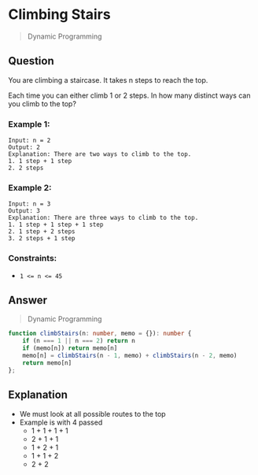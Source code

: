 # Climbing Stairs
> Dynamic Programming

## Question

You are climbing a staircase. It takes n steps to reach the top.

Each time you can either climb 1 or 2 steps. In how many distinct ways can you climb to the top?

### Example 1:
```
Input: n = 2
Output: 2
Explanation: There are two ways to climb to the top.
1. 1 step + 1 step
2. 2 steps
```

### Example 2:
```
Input: n = 3
Output: 3
Explanation: There are three ways to climb to the top.
1. 1 step + 1 step + 1 step
2. 1 step + 2 steps
3. 2 steps + 1 step
```

### Constraints:

- ```1 <= n <= 45```

## Answer

> Dynamic Programming
```typescript
function climbStairs(n: number, memo = {}): number {
    if (n === 1 || n === 2) return n
    if (memo[n]) return memo[n]
    memo[n] = climbStairs(n - 1, memo) + climbStairs(n - 2, memo)
    return memo[n]
};
```

## Explanation

- We must look at all possible routes to the top
- Example is with 4 passed
    - 1 + 1 + 1 + 1
    - 2 + 1 + 1
    - 1 + 2 + 1
    - 1 + 1 + 2
    - 2 + 2  
